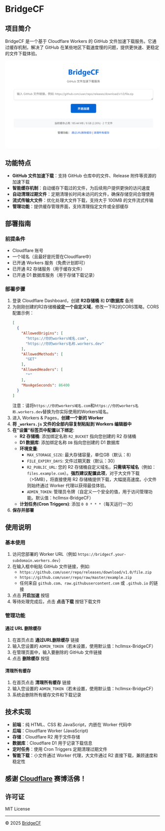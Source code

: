 # BridgeCF

## 项目简介

BridgeCF 是一个基于 Cloudflare Workers 的 GitHub 文件加速下载服务。它通过缓存机制，解决了 GitHub 在某些地区下载速度慢的问题，提供更快速、更稳定的文件下载体验。

![BridgeCF](BridgeCF-preview.png)

## 功能特点

- **GitHub 文件加速下载**：支持 GitHub 仓库中的文件、Release 附件等资源的加速下载
- **智能缓存机制**：自动缓存下载过的文件，为后续用户提供更快的访问速度
- **自动清理过期文件**：定期清理长时间未访问的文件，确保存储空间合理使用
- **流式传输大文件**：优化处理大文件下载，支持大于 100MB 的文件流式传输
- **管理功能**：提供缓存管理界面，支持清理指定文件或全部缓存

## 部署指南

### 前提条件

- Cloudflare 账号
- 一个域名（且最好是托管在Cloudflare中）
- 已开通 Workers 服务（免费计划即可）
- 已开通 R2 存储服务（用于缓存文件）
- 已开通 D1 数据库服务（用于存储下载记录）

### 部署步骤

1. 登录 Cloudflare Dashboard，创建 **R2存储桶** 和 **D1数据库** 备用
2. 为刚刚创建的R2存储桶**设定一个自定义域**，修改一下R2的CORS策略，CORS配置示例：
   ```json
   [
     {
       "AllowedOrigins": [
         "https://你的workers域名.com",
         "https://你的workers名称.workers.dev"
       ],
       "AllowedMethods": [
         "GET"
       ],
       "AllowedHeaders": [
         "*"
       ],
       "MaxAgeSeconds": 86400
     }
   ]
   ```
   注意：请将`https://你的workers域名.com`和`https://你的workers名称.workers.dev`替换为你实际使用的Workers域名。
3. 进入 Workers & Pages，**创建一个新的 Worker**
4. **将 `_workers.js` 文件的全部内容复制粘贴到 Workers 编辑器中**
5. **在"设置"标签页中配置以下绑定**:
   - **R2 存储桶**: 添加绑定名称 `R2_BUCKET` 指向您创建的 R2 存储桶
   - **D1 数据库**: 添加绑定名称 `DB` 指向您创建的 D1 数据库
   - **环境变量**:
     - `MAX_STORAGE_SIZE`: 最大存储容量，单位GB（默认：8）
     - `FILE_EXPIRY_DAYS`: 文件过期天数（默认：30）
     - `R2_PUBLIC_URL`: 您的 R2 存储桶自定义域名，**只需填写域名**（例如：`files.example.com`）。**强烈建议配置此项**，对于大文件下载（>5MB），将直接使用 R2 存储桶提供下载，大幅提高速度。小文件则始终通过 Worker 代理以获得最佳体验。
     - `ADMIN_TOKEN`: 管理员令牌（自定义一个安全的值，用于访问管理功能。默认值：hcllmsx-BridgeCF）
   - **计划任务(Cron Triggers)**: 添加 `0 0 * * *`（每天运行一次）
6. **保存并部署**

## 使用说明

### 基本使用

1. 访问您部署的 Worker URL（例如 `https://bridgecf.your-subdomain.workers.dev`）
2. 在输入框中粘贴 GitHub 文件链接，例如:
   - `https://github.com/user/repo/releases/download/v1.0/file.zip`
   - `https://github.com/user/repo/raw/master/example.zip`
   - 任何来自 `github.com`、`raw.githubusercontent.com` 或 `.github.io` 的链接
3. 点击 **开启加速** 按钮
4. 等待处理完成后，点击 **点击下载** 按钮下载文件

### 管理功能

#### 通过 URL 删除缓存

1. 在首页点击 **通过URL删除缓存** 链接
2. 输入您设置的 `ADMIN_TOKEN`（若未设置，使用默认值：hcllmsx-BridgeCF）
3. 在管理页面中，输入要删除的 GitHub 文件链接
4. 点击 **删除缓存** 按钮

#### 清理所有缓存

1. 在首页点击 **清理所有缓存** 链接
2. 输入您设置的 `ADMIN_TOKEN`（若未设置，使用默认值：hcllmsx-BridgeCF）
3. 系统会删除所有缓存文件和下载记录

## 技术实现

- **前端**：纯 HTML、CSS 和 JavaScript，内嵌在 Worker 代码中
- **后端**：Cloudflare Worker (JavaScript)
- **存储**：Cloudflare R2 用于文件存储
- **数据库**：Cloudflare D1 用于记录下载信息
- **定时任务**：使用 Cron Triggers 定期清理过期文件
- **智能下载**：小文件通过 Worker 代理，大文件通过 R2 直接下载，兼顾速度和稳定性

## 感谢 [**Cloudflare**](https://www.cloudflare-cn.com/) 赛博活佛！

## 许可证

MIT License

---

© 2025 [BridgeCF](https://github.com/hcllmsx/BridgeCFworkers) 